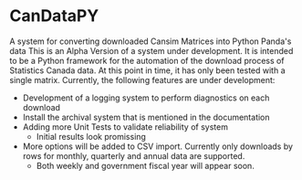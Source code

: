 # CanDataPY
A system for converting downloaded Cansim Matrices into Python Panda's data
This is an Alpha Version of a system under development.  It is intended to be a Python framework for the automation of the download process of Statistics Canada data.  At this point in time, it has only been tested with a single matrix.  Currently, the following features are under development:
- Development of a logging system to perform diagnostics on each download
- Install the archival system that is mentioned in the documentation
- Adding more Unit Tests to validate reliability of system
  - Initial results look promissing
- More options will be added to CSV import.  Currently only downloads by rows for monthly, quarterly and annual data are supported.  
  - Both weekly and government fiscal year will appear soon.
